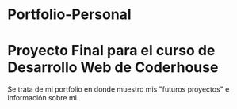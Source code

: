 # Portfolio-Personal
<h1>Proyecto Final para el curso de Desarrollo Web de Coderhouse</h1>
<p>Se trata de mi portfolio en donde muestro mis "futuros proyectos" e información sobre mi.</p>
